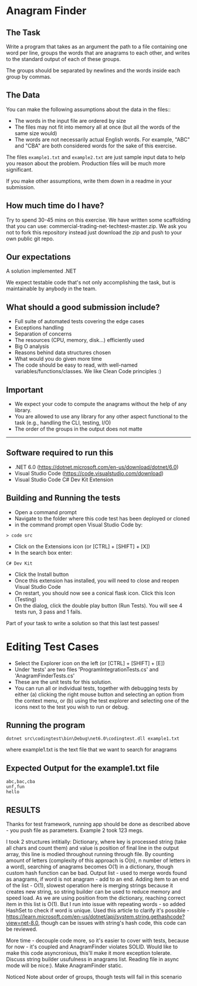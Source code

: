 # Anagram Finder

## The Task
Write a program that takes as an argument the path to a file containing one word per line, groups the words that are anagrams to each other, and writes to the standard output of each of these groups.

The groups should be separated by newlines and the words inside each group by commas.

## The Data
You can make the following assumptions about the data in the files::

- The words in the input file are ordered by size
- The files may not fit into memory all at once (but all the words of the same size would)
- The words are not necessarily actual English words. For example, "ABC" and "CBA" are both considered words for the sake of this exercise.

The files `example1.txt` and `example2.txt` are just sample input data to help you reason about the problem. Production files will be much more significant.

If you make other assumptions, write them down in a readme in your submission.

## How much time do I have?
Try to spend 30-45 mins on this exercise. We have written some scaffolding that you can use: commercial-trading-net-techtest-master.zip. We ask you not to fork this repository instead just download the zip and push to your own public git repo.

## Our expectations
A solution implemented .NET

We expect testable code that's not only accomplishing the task, but is maintainable by anybody in the team.

## What should a good submission include?
- Full suite of automated tests covering the edge cases
- Exceptions handling
- Separation of concerns
- The resources (CPU, memory, disk...) efficiently used
- Big O analysis
- Reasons behind data structures chosen
- What would you do given more time
- The code should be easy to read, with well-named variables/functions/classes. We like Clean Code principles :)

## Important
- We expect your code to compute the anagrams without the help of any library.
- You are allowed to use any library for any other aspect functional to the task (e.g., handling the CLI, testing, I/O)
- The order of the groups in the output does not matte

---

## Software required to run this
* .NET 6.0 (https://dotnet.microsoft.com/en-us/download/dotnet/6.0)
* Visual Studio Code (https://code.visualstudio.com/download)
* Visual Studio Code C# Dev Kit Extension

## Building and Running the tests

- Open a command prompt
- Navigate to the folder where this code test has been deployed or cloned
- in the command prompt open Visual Studio Code by:
```
> code src
```
- Click on the Extensions icon (or [CTRL] + [SHIFT] + [X])
- In the search box enter:
```
C# Dev Kit
```
- Click the Install button
- Once this extension has installed, you will need to close and reopen Visual Studio Code
- On restart, you should now see a conical flask icon. Click this Icon (Testing)
- On the dialog, click the double play button (Run Tests). You will see 4 tests run, 3 pass and 1 fails. 

Part of your task to write a solution so that this last test passes!


# Editing Test Cases

- Select the Explorer icon on the left (or [CTRL] + [SHIFT] + [E])
- Under 'tests' are two files 'ProgramIntegrationTests.cs' and 'AnagramFinderTests.cs'
- These are the unit tests for this solution.
- You can run all or individual tests, together with debugging tests by either (a) clicking the right mouse button and selecting an option from the context menu, or (b) using the test explorer and selecting one of the icons next to the test you wish to run or debug.

## Running the program
```
dotnet src\codingtest\bin\Debug\net6.0\codingtest.dll example1.txt
```
where example1.txt is the text file that we want to search for anagrams

## Expected Output for the example1.txt file

```
abc,bac,cba
unf,fun
hello
```

## RESULTS

Thanks for test framework, running app should be done as described above - you push file as parameters. Example 2 took 123 megs.

I took 2 structures intitially:
    Dictionary, where key is processed string (take all chars and count them) and value is position of final line in the output array, this line is modied throughout running through file. By counting amount of letters (complexity of this approach is O(n), n number of letters in a word), searching of anagrams becomes O(1) in a dictionary, though custom hash function can be bad. 
    Output list - used to merge words found as anagrams, if word is not anagram - add to an end. Adding item to an end of the list - O(1), slowest operation here is merging strings because it creates new string, so string builder can be used to reduce memory and speed load. As we are using position from the dictionary, reaching correct item in this list is O(1).
But I run into issue with repeating words - so added HashSet to check if word is unique. Used this article to clarify it's possible - https://learn.microsoft.com/en-us/dotnet/api/system.string.gethashcode?view=net-8.0, though can be issues with string's hash code, this code can be reviewed. 

More time - decouple code more, so it's easier to cover with tests, because for now - it's coupled and AnagramFinder violates SOLID. Would like to make this code asyncronious, this'll make it more exception tolerate. Discuss string builder usufulness in anagrams list. Reading file in async mode will be nice:). Make AnagramFinder static.

Noticed Note about order of groups, though tests will fail in this scenario